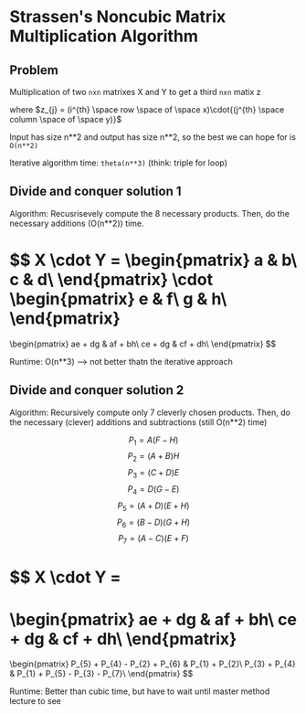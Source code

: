 # Strassen's Noncubic Matrix Multiplication Algorithm

## Problem

Multiplication of two `nxn` matrixes X and Y to get a third `nxn` matix z

where $z_{j} = (i^{th} \space row \space of \space x)\cdot{(j^{th} \space column \space of \space y)}$

Input has size n\*\*2 and output has size n**2, so the best we can hope for is `O(n**2)`

Iterative algorithm time: `theta(n**3)` (think: triple for loop)

## Divide and conquer solution 1

Algorithm:
Recusrisevely compute the 8 necessary products. Then, do the necessary additions (O(n\*\*2)) time.

$$
X \cdot Y =
\begin{pmatrix}
a & b\\
c & d\\
\end{pmatrix}
\cdot
\begin{pmatrix}
e & f\\
g & h\\
\end{pmatrix}
=
\begin{pmatrix}
ae + dg & af + bh\\
ce + dg & cf + dh\\
\end{pmatrix}
$$

Runtime: O(n\*\*3) --> not better thatn the iterative approach

## Divide and conquer solution 2

Algorithm:
Recursively compute only 7 cleverly chosen products. Then, do the necessary (clever) additions and subtractions (still O(n\*\*2) time)

$$P_{1} = A(F-H)$$
$$P_{2} = (A+B)H$$
$$P_{3} = (C+D)E$$
$$P_{4} = D(G-E)$$
$$P_{5} = (A+D)(E+H)$$
$$P_{6} = (B-D)(G+H)$$
$$P_{7} = (A-C)(E+F)$$

$$
X \cdot Y =
=
\begin{pmatrix}
ae + dg & af + bh\\
ce + dg & cf + dh\\
\end{pmatrix}
=
\begin{pmatrix}
P_{5} + P_{4} - P_{2} + P_{6} & P_{1} + P_{2}\\
P_{3} + P_{4} & P_{1} + P_{5} - P_{3} - P_{7}\\
\end{pmatrix}
$$

Runtime: Better than cubic time, but have to wait until master method lecture to see
